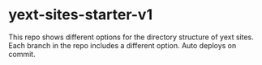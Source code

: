 # yext-sites-starter-v1

This repo shows different options for the directory structure of yext sites. Each branch in the repo includes a different option. Auto deploys on commit.
  


